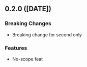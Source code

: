 ## 0.2.0 ([DATE])

### Breaking Changes

- Breaking change for second only

### Features

- No-scope feat
